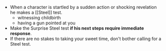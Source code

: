 - When a character is startled by a sudden action or shocking revelation he makes a [[Steel]] test. 
	- witnessing childbirth
	- having a gun pointed at you
- Make the Surprise Steel test **if his next steps require immediate response**.
- If there are no stakes to taking your sweet time, don't bother calling for a Steel test.